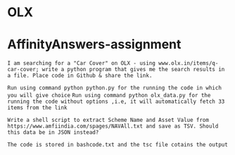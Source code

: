 # OLX
# AffinityAnswers-assignment
`I am searching for a "Car Cover" on OLX - using www.olx.in/items/q-car-cover; write a python program that gives me the search results in a file. Place code in Github & share the link.`


`Run using command python python.py for the running the code in which you will give choice`
`Run using command python olx_data.py for the running the code without options ,i.e, it will automatically fetch 33 items from the link`



`Write a shell script to extract Scheme Name and Asset Value from https://www.amfiindia.com/spages/NAVAll.txt and save as TSV. Should this data be in JSON instead?`


`The code is stored in bashcode.txt and the tsc file cotains the output`
